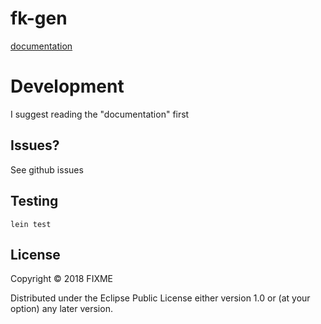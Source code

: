 # fk-gen

[documentation](https://drewverlee.github.io/fk-gen/docs.html)

# Development 

I suggest reading the "documentation" first

## Issues?

See github issues

## Testing

`lein test`

## License

Copyright © 2018 FIXME

Distributed under the Eclipse Public License either version 1.0 or (at
your option) any later version.
